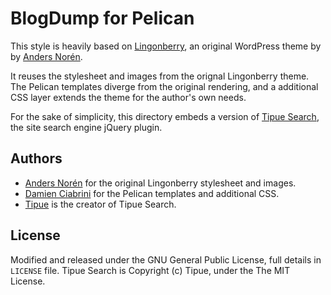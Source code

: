 # BlogDump for Pelican

This style is heavily based on [Lingonberry](https://wordpress.org/themes/lingonberry/),
an original WordPress theme by by [Anders Norén](https://wordpress.org/themes/author/anlino/).

It reuses the stylesheet and images from the orignal Lingonberry theme. The Pelican
templates diverge from the original rendering, and a additional CSS layer extends the
theme for the author's own needs.

For the sake of simplicity, this directory embeds a version of
[Tipue Search](http://www.tipue.com/search/), the site search engine jQuery plugin.

## Authors
* [Anders Norén](http://www.andersnoren.se) for the original Lingonberry
  stylesheet and images.
* [Damien Ciabrini](http://damien.ciabrini.name) for the Pelican templates and additional CSS. 
* [Tipue](http://www.tipue.com/) is the creator of Tipue Search.

## License
Modified and released under the GNU General Public License, full details in `LICENSE` file.
Tipue Search is Copyright (c) Tipue, under the The MIT License.
